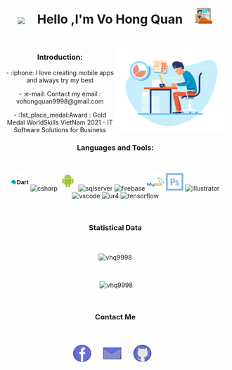 <h1 align="center"><img src = "https://raw.githubusercontent.com/MartinHeinz/MartinHeinz/master/wave.gif" width = 40px>&emsp;Hello ,I'm Vo Hong Quan&emsp;<img src="https://github.com/vohongquan9998/vohongquan9998/blob/main/assets/1111.png?raw=true" alt="vhq9998" width="8%" /> </h1> 

<br/>
<p><img align="right" src="https://github.com/vohongquan9998/vohongquan9998/blob/main/assets/programing.png?raw=true" alt="vhq9998" width="50%" /></p>


<h3 align="center">Introduction:</h3>


<p align="center">- :iphone: I love creating mobile apps and always try my best</p>

<p align="center">- :e-mail: Contact my email : vohongquan9998@gmail.com</p>

<p align="center">- :1st_place_medal:Award : Gold Medal WorldSkills VietNam 2021 - IT Software Solutions for Business </p>


<h3 align="center">Languages and Tools:</h3>
<br>

<p align="center">
  <img
      src="https://raw.githubusercontent.com/devicons/devicon/master/icons/dart/dart-original-wordmark.svg"
      alt="dart" width="40" height="40" /> 
  <img
      src="https://cdn.jsdelivr.net/gh/devicons/devicon/icons/csharp/csharp-original.svg"
      alt="csharp" width="40" height="40" /> 
  <img
      src="https://raw.githubusercontent.com/devicons/devicon/master/icons/android/android-original-wordmark.svg"
      alt="android" width="40" height="40" />
  <img src="https://cdn.jsdelivr.net/gh/devicons/devicon/icons/microsoftsqlserver/microsoftsqlserver-plain-wordmark.svg" alt="sqlserver"
      width="40" height="40" />
  <img src="https://cdn.jsdelivr.net/gh/devicons/devicon/icons/firebase/firebase-plain-wordmark.svg" alt="firebase"
      width="40" height="40" />
  <img src="https://raw.githubusercontent.com/devicons/devicon/master/icons/mysql/mysql-original-wordmark.svg"
      alt="mysql" width="40" height="40" />
  <img
      src="https://raw.githubusercontent.com/devicons/devicon/master/icons/photoshop/photoshop-line.svg" alt="photoshop"
      width="40" height="40" /> </a> 
  <img
      src="https://cdn.jsdelivr.net/gh/devicons/devicon/icons/illustrator/illustrator-plain.svg" alt="illustrator" width="40"
      height="40" />  
  <img src="https://cdn.jsdelivr.net/gh/devicons/devicon/icons/vscode/vscode-original.svg" alt="vscode"
      width="40" height="40" /> 
    <img
      src="https://user-images.githubusercontent.com/12417677/97433592-a9e07800-1915-11eb-8f0b-f4e8cdf8babb.png"
      alt="ur4" width="40" height="40" /> 
   <img src="https://cdn.jsdelivr.net/gh/devicons/devicon/icons/tensorflow/tensorflow-original.svg" alt="tensorflow"
      width="40" height="40" />  </p>
<br>
<!--
<br>
<h3 align="center">I can do </h3>
<br>
<p align="center">
  <img 
      src="https://github.com/vohongquan9998/vohongquan9998/blob/main/assets/app.png?raw=true"
      alt="app" width="11%" height="11%" />Mobile Application</p>
<p align="center">
  <img
      src="https://github.com/vohongquan9998/vohongquan9998/blob/main/assets/destop.png?raw=true"
      alt="desktop" width="11%" height="11%" />Mobile Application</p>
<p align="center">
    <img
      src="https://github.com/vohongquan9998/vohongquan9998/blob/main/assets/sql.png?raw=true"
      alt="db" width="11%" height="11%" />Mobile Application</p>
  <br>
-->


<h3 align="center">Statistical Data </h3>
<br>
<p  align ="center"><img align="center"
    src="https://github-readme-stats.vercel.app/api/top-langs?username=vohongquan9998&show_icons=true&locale=en&layout=compact&theme=algolia"
    alt="vhq9998" /></p>

<br>


<p align="center">&nbsp;<img align="center" src="https://github-readme-stats.vercel.app/api?username=vohongquan9998&show_icons=true&locale=en&theme=algolia"
    alt="vhq9998"/> </p>
  
<br>
<h3 align="center">Contact Me</h3>
<br>

  <p align="center">
  <a href="https://www.facebook.com/profile.php?id=100010681029313"><img
      src="https://github.com/vohongquan9998/vohongquan9998/blob/main/assets/fb.png?raw=true"
                                                                            alt="fb" width="10%" height="10%" /></a>&emsp;
   <a href="mailto:vohongquan9998@gmail.com"><img
      src="https://github.com/vohongquan9998/vohongquan9998/blob/main/assets/mail.png?raw=true"
                                                                            alt="mail" width="10%" height="10%" /></a>&emsp;
  <a href="https://github.com/vohongquan9998"><img
      src="https://github.com/vohongquan9998/vohongquan9998/blob/main/assets/github.png?raw=true"
                                                                            alt="github" width="10%" height="10%" /></a>&emsp;

</p>     
